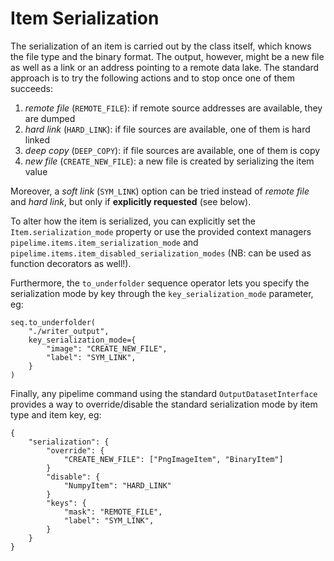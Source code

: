 # Item Serialization

The serialization of an item is carried out by the class itself, which knows the file
type and the binary format. The output, however, might be a new file as well as a link
or an address pointing to a remote data lake. The standard approach is to try the
following actions and to stop once one of them succeeds:
1. *remote file* (`REMOTE_FILE`): if remote source addresses are available, they are dumped
1. *hard link* (`HARD_LINK`): if file sources are available, one of them is hard linked
1. *deep copy* (`DEEP_COPY`): if file sources are available, one of them is copy
1. *new file* (`CREATE_NEW_FILE`): a new file is created by serializing the item value

Moreover, a *soft link* (`SYM_LINK`) option can be tried instead of *remote file* and
*hard link*, but only if **explicitly requested** (see below).

To alter how the item is serialized, you can explicitly set the
`Item.serialization_mode` property or use the provided context managers
`pipelime.items.item_serialization_mode` and
`pipelime.items.item_disabled_serialization_modes` (NB: can be used as function
decorators as well!).

Furthermore, the `to_underfolder` sequence operator lets you
specify the serialization mode by key through the `key_serialization_mode` parameter,
eg:
```
seq.to_underfolder(
    "./writer_output",
    key_serialization_mode={
        "image": "CREATE_NEW_FILE",
        "label": "SYM_LINK",
    }
)
```

Finally, any pipelime command using the standard `OutputDatasetInterface` provides a way
to override/disable the standard serialization mode by item type and item key, eg:
```
{
    "serialization": {
        "override": {
            "CREATE_NEW_FILE": ["PngImageItem", "BinaryItem"]
        }
        "disable": {
            "NumpyItem": "HARD_LINK"
        }
        "keys": {
            "mask": "REMOTE_FILE",
            "label": "SYM_LINK",
        }
    }
}
```
